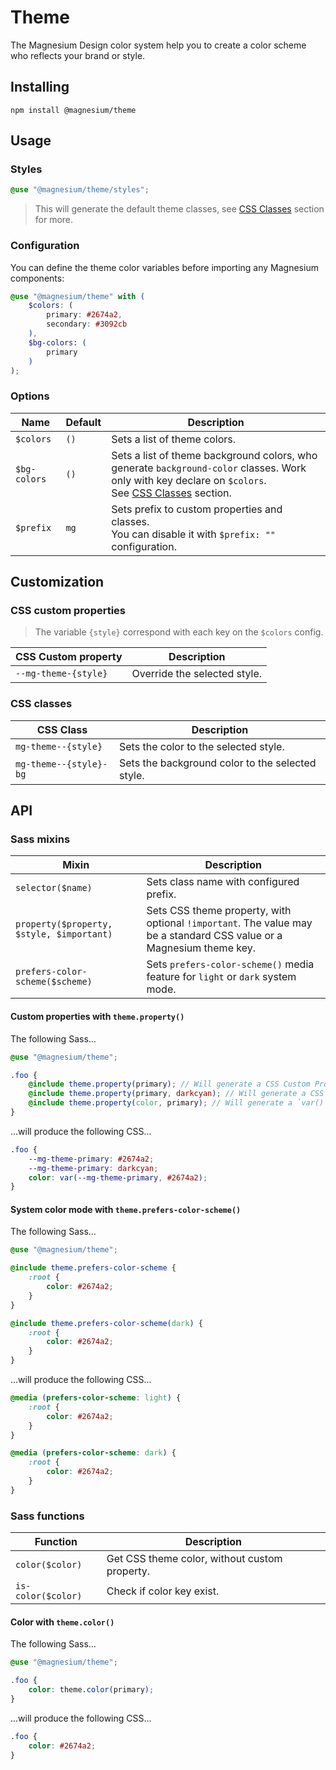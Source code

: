 # Theme

The Magnesium Design color system help you to create a color scheme who reflects your brand or style.

## Installing

```shell
npm install @magnesium/theme
```

## Usage

### Styles

```scss
@use "@magnesium/theme/styles";
```

> This will generate the default theme classes, see [CSS Classes](#css-classes) section for more.

### Configuration

You can define the theme color variables before importing any Magnesium components:

```scss
@use "@magnesium/theme" with (
    $colors: (
        primary: #2674a2,
        secondary: #3092cb
    ),
    $bg-colors: (
        primary
    )
);
```

### Options

| Name         | Default | Description                                                                                                                                                             |
|--------------|---------|-------------------------------------------------------------------------------------------------------------------------------------------------------------------------|
| `$colors`    | `()`    | Sets a list of theme colors.                                                                                                                                            |
| `$bg-colors` | `()`    | Sets a list of theme background colors, who generate `background-color` classes. Work only with key declare on `$colors`. <br/>See [CSS Classes](#css-classes) section. |
| `$prefix`    | `mg`    | Sets prefix to custom properties and classes. <br/>You can disable it with `$prefix: ""` configuration.                                                                 |

## Customization

### CSS custom properties

> The variable `{style}` correspond with each key on the `$colors` config.

| CSS Custom property  | Description                  |
|----------------------|------------------------------|
| `--mg-theme-{style}` | Override the selected style. |

### CSS classes

| CSS Class              | Description                                      |
|------------------------|--------------------------------------------------|
| `mg-theme--{style}`    | Sets the color to the selected style.            |
| `mg-theme--{style}-bg` | Sets the background color to the selected style. |

## API

### Sass mixins

| Mixin                                     | Description                                                                                                          |
|-------------------------------------------|----------------------------------------------------------------------------------------------------------------------|
| `selector($name)`                         | Sets class name with configured prefix.                                                                              |
| `property($property, $style, $important)` | Sets CSS theme property, with optional `!important`. The value may be a standard CSS value or a Magnesium theme key. |
| `prefers-color-scheme($scheme)`           | Sets `prefers-color-scheme()` media feature for `light` or `dark` system mode.                                       |

#### Custom properties with `theme.property()`

The following Sass...

```scss
@use "@magnesium/theme";

.foo {
    @include theme.property(primary); // Will generate a CSS Custom Property with default color.
    @include theme.property(primary, darkcyan); // Will generate a CSS Custom Property with new color.
    @include theme.property(color, primary); // Will generate a `var()` CSS Function with default color.
}
```

...will produce the following CSS...

```css
.foo {
    --mg-theme-primary: #2674a2;
    --mg-theme-primary: darkcyan;
    color: var(--mg-theme-primary, #2674a2);
}
```

#### System color mode with `theme.prefers-color-scheme()`

The following Sass...

```scss
@use "@magnesium/theme";

@include theme.prefers-color-scheme {
    :root {
        color: #2674a2;
    }
}

@include theme.prefers-color-scheme(dark) {
    :root {
        color: #2674a2;
    }
}
```

...will produce the following CSS...

```css
@media (prefers-color-scheme: light) {
    :root {
        color: #2674a2;
    }
}

@media (prefers-color-scheme: dark) {
    :root {
        color: #2674a2;
    }
}
```

### Sass functions

| Function           | Description                                   |
|--------------------|-----------------------------------------------|
| `color($color)`    | Get CSS theme color, without custom property. |
| `is-color($color)` | Check if color key exist.                     |

#### Color with `theme.color()`

The following Sass...

```scss
@use "@magnesium/theme";

.foo {
    color: theme.color(primary);
}
```

...will produce the following CSS...

```css
.foo {
    color: #2674a2;
}
```
